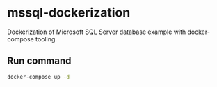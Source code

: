 # mssql-dockerization

Dockerization of Microsoft SQL Server database example with docker-compose tooling.


## Run command

```bash
docker-compose up -d
```

